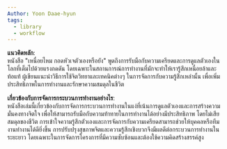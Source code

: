 ```yaml
---
Author: Yoon Daae-hyun
tags:
  - library
  - workflow
---
```


**แนวคิดหลัก**:  
หนังสือ "เหนื่อยไหม กอดหัวเจตัวเองหรือยัง" พูดถึงการรับมือกับความเครียดและการดูแลตัวเองในโลกที่เต็มไปด้วยแรงกดดัน โดยเฉพาะในสถานการณ์การทำงานที่มักจะทำให้เรารู้สึกเหนื่อยล้าและท้อแท้ ผู้เขียนแนะนำวิธีการใช้จิตวิทยาและเทคนิคต่างๆ ในการจัดการกับความรู้สึกเหล่านั้น เพื่อเพิ่มประสิทธิภาพในการทำงานและรักษาความสมดุลในชีวิต

**เกี่ยวข้องกับการจัดการกระบวนการทำงานอย่างไร**:  
หนังสือเล่มนี้เกี่ยวข้องกับการจัดการกระบวนการทำงานในแง่ที่เน้นการดูแลตัวเองและการสร้างความมั่นคงทางจิตใจ เพื่อให้สามารถรับมือกับความท้าทายในการทำงานได้อย่างมีประสิทธิภาพ โดยไม่เสียสมดุลของชีวิต การเข้าใจความรู้สึกตัวเองและการจัดการกับความเครียดสามารถช่วยให้บุคคลหรือทีมงานทำงานได้ดียิ่งขึ้น การปรับปรุงสุขภาพจิตและความรู้สึกเชิงบวกจึงมีผลดีต่อกระบวนการทำงานในระยะยาว โดยเฉพาะในการจัดการโครงการที่มีความซับซ้อนและต้องใช้ความคิดสร้างสรรค์สูง